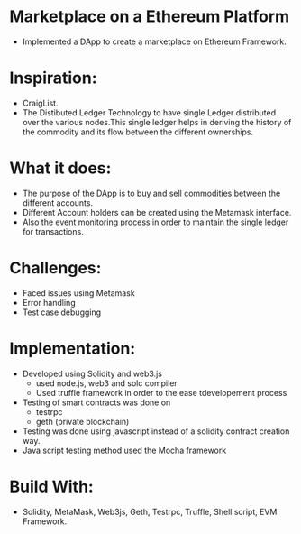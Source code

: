 # Marketplace on a Ethereum Platform
* Implemented a DApp to create a marketplace on Ethereum Framework.

# Inspiration:
* CraigList.
* The Distibuted Ledger Technology to have single Ledger distributed over the various nodes.This single ledger helps in deriving the history of the commodity and its flow between the different ownerships.

# What it does:
* The purpose of the DApp is to buy and sell commodities between the different accounts.
* Different Account holders can be created using the Metamask interface.
* Also the event monitoring process in order to maintain the single ledger for transactions.

# Challenges:
* Faced issues using Metamask
* Error handling
* Test case debugging
# Implementation:
* Developed using Solidity and web3.js
  * used node.js, web3 and solc compiler
  * Used truffle framework in order to the ease tdevelopement process
* Testing of smart contracts was done on 
  * testrpc
  * geth (private blockchain)
* Testing was done using javascript instead of a solidity contract creation way.
* Java script testing method used the Mocha framework
  
# Build With:
* Solidity, MetaMask, Web3js, Geth, Testrpc, Truffle, Shell script, EVM Framework.



